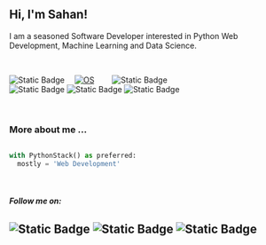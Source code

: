 <h2> Hi, I'm Sahan!</h2>
<p>I am a seasoned Software Developer interested in Python Web Development, Machine Learning and Data Science.<a href="http://www.unb.br"></a></br></p></br>


![Static Badge](https://img.shields.io/badge/Python%20Web%20Framework-Django?logo=Django&label=Django)&emsp;
[![OS](https://img.shields.io/badge/OS-Linux-informational?style=flat-square&logo=linux&logoColor=white)](https://en.wikipedia.org/wiki/Linux)&emsp;&emsp;
![Static Badge](https://img.shields.io/badge/Data%20Science-Django?label=Python&color=00b359)&emsp;&emsp;&emsp;<br />
![Static Badge](https://img.shields.io/badge/Python%20Web%20Framework-Django?logo=FastApi&label=FastAPI&color=blue)
![Static Badge](https://img.shields.io/badge/Machine%20Learning-Django?logo=Machine%20Learning&label=Python&color=red)
![Static Badge](https://img.shields.io/badge/JavaScript-Django?style=flat-square&logo=react&logoColor=white&label=React&color=e600e6)


<br />

### More about me ...  

```python

with PythonStack() as preferred:
  mostly = 'Web Development'

```
<br/>

#### <em>**Follow me on:**</em> 
![Static Badge](https://img.shields.io/badge/%20-Django?style=social&logo=Linkedin&logoColor=blue&label=Linkedin&color=00b359)
![Static Badge](https://img.shields.io/badge/%20-Django?style=social&logo=Medium&logoColor=black&label=Medium&color=00b359)
![Static Badge](https://img.shields.io/badge/%20-Django?style=social&logo=Stackoverflow&logoColor=ff6600&label=Stackoverflow&color=00b359)
---

